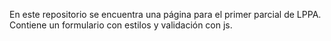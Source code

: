 En este repositorio se encuentra una página para el primer parcial de LPPA.
Contiene un formulario con estilos y validación con js.